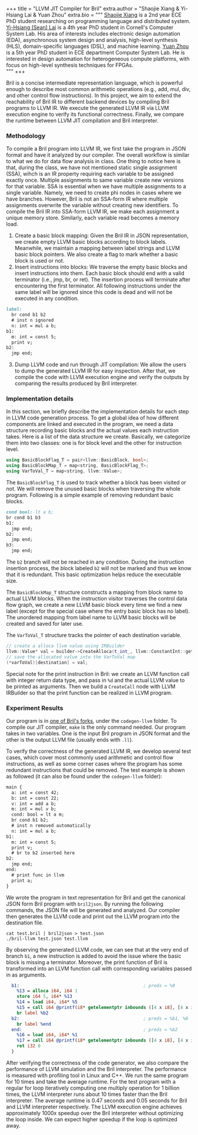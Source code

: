 +++
title = "LLVM JIT Compiler for Bril"
extra.author = "Shaojie Xiang & Yi-Hsiang Lai & Yuan Zhou"
extra.bio = """
  [Shaojie Xiang](https://github.com/Hecmay) is a 2nd year ECE PhD student researching on programming language and distributed system. 
  [Yi-Hsiang (Sean) Lai](https://github.com/seanlatias) is a 4th year PhD student in Cornell's Computer System Lab. His area of interests includes electronic design automation (EDA), asynchronous system design and analysis, high-level synthesis (HLS), domain-specific languages (DSL), and machine learning. 
  [Yuan Zhou](https://github.com/zhouyuan1119) is a 5th year PhD student in ECE department Computer System Lab. He is interested in design automation for heterogeneous compute platforms, with focus on high-level synthesis techniques for FPGAs.  
"""
+++

Bril is a concise intermediate representation language, which is powerful enough to describe most common arithmetic operations (e.g., add, mul, div, and other control flow instructions). In this project, we aim to extend the reachability of Bril IR to different backend devices by compiling Bril programs to LLVM IR. We execute the generated LLVM IR via LLVM execution engine to verify its functional correctness. Finally, we compare the runtime between LLVM JIT compilation and Bril interpreter.

### Methodology 

To compile a Bril program into LLVM IR, we first take the program in JSON format and have it analyzed by our compiler. The overall workflow is similar to what we do for data flow analysis in class. One thing to notice here is that, during the class, we have not mentioned static single assignment (SSA), wihch is an IR property requiring each variable to be assigned exactly once. Multiple assignments to same variable create new versions for that variable. SSA is essential when we have multiple assignments to a single variable. Namely, we need to create phi nodes in cases where we have branches. However, Bril is not an SSA-form IR where multiple assignments overwrite the variable without creating new identifiers. To compile the Bril IR into SSA-form LLVM IR, we make each assignment a unique memory store. Similarly, each variable read becomes a memory load.

1. Create a basic block mapping: Given the Bril IR in JSON representation, we create empty LLVM basic blocks according to block labels. Meanwhile, we maintain a mapping between label strings and LLVM basic block pointers. We also create a flag to mark whether a basic block is used or not.
2. Insert instructions into blocks: We traverse the empty basic blocks and insert instructions into them. Each basic block should end with a valid terminator (i.e., jmp, br, or ret). The insertion process will terminate after encountering the first terminator. All following instructions under the same label will be ignored since this code is dead and will not be executed in any condition. 

```markdown
label:
  br cond b1 b2
  # inst n ignored
  n: int = mul a b;  
b1:
  m: int = const 5;
  print v;
b2:
  jmp end;    
```

3. Dump LLVM code and run through JIT compilation: We allow the users to dump the generated LLVM IR for easy inspection. After that, we compile the code with LLVM execution engine and verify the outputs by comparing the results produced by Bril interpreter.

### Implementation details

 In this section, we briefly describe the implementation details for each step in LLVM code generation process. To get a global idea of how different components are linked and executed in the program, we need a data structure recording basic blocks and the actual values each instruction takes. Here is a list of the data structure we create. Basically, we categorize them into two classes: one is for block level and the other for instruction level.

```c++
using BasicBlockFlag_T = pair<llvm::BasicBlock, bool>;
using BasicBlockMap_T = map<string, BasicBlockFlag_T>;
using VarToVal_T = map<string, llvm::Value>;
```

The `BasicBlockFlag_T` is used to track whether a block has been visited or not. We will remove the unused basic blocks when traversing the whole program. Following is a simple example of removing redundant basic blocks.

```markdown
cond bool: lt a b;
br cond b1 b3
b1:
  jmp end;
b2: 
  jmp end;
b3:
  jmp end;
```

The `b2` branch will not be reached in any condition. During the instruction insertion process, the block labeled `b2` will not be marked and thus we know that it is redundant. This basic optimization helps reduce the executable size.

The `BasicBlockMap_T` structure constructs a mapping from block name to actual LLVM blocks. When the instruction visitor traverses the control data flow graph, we create a new LLVM basic block every time we find a new label (except for the special case where the entry basic block has no label). The unordered mapping from label name to LLVM basic blocks will be created and saved for later use.

The `VarToVal_T` structure tracks the pointer of each destination variable.

```c++
// create a alloca llvm value using IRBuilder
llvm::Value* val = builder->CreateAlloca(t_int_, llvm::ConstantInt::getSigned(t_int_, 1));
// save the allocated value into the VarToVal map
(*varToVal)[destination] = val;
```

Special note for the print instruction in Bril: we create an LLVM function call with integer return data type, and pass in `%d` and the actual LLVM value to be printed as arguments. Then we build a `CreateCall` node with LLVM IRBuilder so that the print function can be realized in LLVM program.

### Experiment Results

Our program is in [one of Bril's forks](https://github.com/seanlatias/bril/tree/master/codegen-llvm), under the ``codegen-llvm`` folder. To compile our JIT compiler, ``make`` is the only command needed. Our program takes in two variables. One is the input Bril program in JSON format and the other is the output LLVM file (usually ends with `.ll`).

To verify the correctness of the generated LLVM IR, we develop several test cases, which cover most commonly used arithmetic and control flow instructions, as well as some corner cases where the program has some redundant instructions that could be removed. The test example is shown as followed (it can also be found under the `codegen-llvm` folder):

```markdown
main {
  a: int = const 42;
  b: int = const 22;
  v: int = add a b;
  m: int = mul v b;
  cond: bool = lt a m;
  br cond b1 b2;
  # inst n removed automatically
  n: int = mul a b; 
b1:
  m: int = const 5;
  print v;
  # br to b2 inserted here
b2:
  jmp end;
end:
  # print func in llvm
  print a;
}
```

We wrote the program in text representation for Bril and get the canonical JSON form Bril program with `bril2json`. By running the following commands, the JSON file will be generated and analyzed. Our compiler then generates the LLVM code and print out the LLVM program into the destination file.

```shell
cat test.bril | bril2json > test.json
./bril-llvm test.json test.llvm
```

By observing the generated LLVM code, we can see that at the very end of branch `b1`, a new instruction is added to avoid the issue where the basic block is missing a terminator. Moreover, the print function of Bril is transformed into an LLVM function call with corresponding variables passed in as arguments.

```llvm
  b1:                                               ; preds = %0
    %13 = alloca i64, i64 1
    store i64 5, i64* %13
    %14 = load i64, i64* %5
    %15 = call i64 @printf(i8* getelementptr inbounds ([4 x i8], [4 x i8]* @0, i32 0, i32 0), i64 %14)
    br label %b2
  b2:                                               ; preds = %b1, %0
    br label %end
  end:                                              ; preds = %b2
    %16 = load i64, i64* %1
    %17 = call i64 @printf(i8* getelementptr inbounds ([4 x i8], [4 x i8]* @1, i32 0, i32 0), i64 %16)
    ret i32 0
  }
```

After verifying the correctness of the code generator, we also compare the performance of LLVM simulation and the Bril interpreter. The performance is measured with profiling tool in Linux and C++. We run the same program for 10 times and take the average runtime. For the test program with a regular for loop iteratively computing one multiply operation for 1 billion times, the LLVM interpreter runs about 10 times faster than the Bril interpreter. The average runtime is 0.47 seconds and 0.05 seconds for Bril and LLVM interpreter respectively. The LLVM execution engine achieves approximately 1000x speedup over the Bril interpreter without optimizing the loop inside. We can expect higher speedup if the loop is optimized away.
